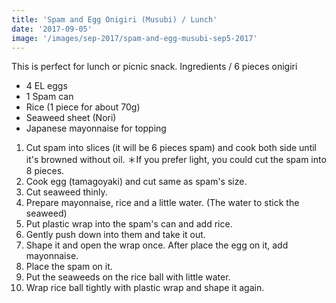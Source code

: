```yaml
---
title: 'Spam and Egg Onigiri (Musubi) / Lunch'
date: '2017-09-05'
image: '/images/sep-2017/spam-and-egg-musubi-sep5-2017'
---
```


This is perfect for lunch or picnic snack.
          Ingredients / 6 pieces onigiri
- 4 EL eggs 
- 1 Spam can
- Rice (1 piece for about 70g) 
- Seaweed sheet (Nori)
- Japanese mayonnaise for topping

1. Cut spam into slices (it will be 6 pieces spam) and cook both side until it's browned without oil. ＊If you prefer light, you could cut the spam into 8 pieces.
2. Cook egg (tamagoyaki) and cut same as spam's size.
3. Cut seaweed thinly.
4. Prepare mayonnaise, rice and a little water. (The water to stick the seaweed)
5. Put plastic wrap into the spam's can and add rice.
6. Gently push down into them and take it out.
7. Shape it and open the wrap once. After place the egg on it, add mayonnaise.
8. Place the spam on it.
9. Put the seaweeds on the rice ball with little water.
10. Wrap rice ball tightly with plastic wrap and shape it again.